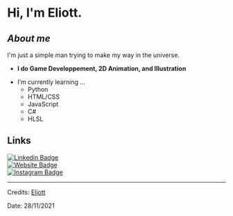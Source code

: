 # Hi, I'm Eliott. 

## ***About me***

I'm just a simple man trying to make my way in the universe.
* **I do Game Developpement, 2D Animation, and Illustration**
- I’m currently learning ...
  - Python
  - HTML/CSS
  - JavaScript
  - C#
  - HLSL


<h2>Links</h2>

[![Linkedin Badge](https://img.shields.io/badge/-Eliott-blue?style=flat&logo=Linkedin&logoColor=white&link=https://www.linkedin.com/in/eliott-vallot/)](https://www.linkedin.com/in/eliott-vallot/)
<br>
[![Website Badge](https://img.shields.io/badge/-eliottvallot.free.fr-47CCCC?style=flat&logo=Google-Chrome&logoColor=white&link=http://eliottvallot.free.fr)](http://eliottvallot.free.fr)
<br>
[![Instagram Badge](https://img.shields.io/badge/-@eliott_vallot_-purple?style=flat&logo=instagram&logoColor=white&link=https://instagram.com/eliott_vallot_/)](https://instagram.com/eliott_vallot_)

---------------------------------------------------------------------------------------------------------------------
Credits: <a href="https://github.com/ZeFurtif">Eliott</a>

Date: 28/11/2021
